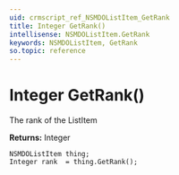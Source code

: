 ```yaml
---
uid: crmscript_ref_NSMDOListItem_GetRank
title: Integer GetRank()
intellisense: NSMDOListItem.GetRank
keywords: NSMDOListItem, GetRank
so.topic: reference
---
```


# Integer GetRank()

The rank of the ListItem

**Returns:** Integer

```crmscript
NSMDOListItem thing;
Integer rank  = thing.GetRank();
```

